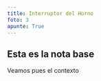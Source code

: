 ```yaml
---
title: Interruptor del Horno
foto: 3
apunte: True
---
```

## Esta es la nota base
Veamos pues el contexto
